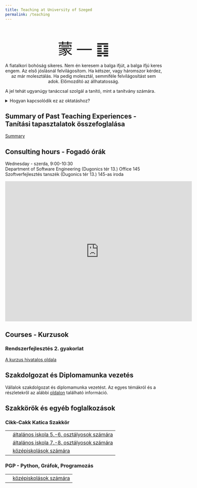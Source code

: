 ```yaml
---
title: Teaching at University of Szeged
permalink: /teaching
---
```


<p style="font-size: xxx-large; text-align: center; margin-bottom: 0">蒙 &mdash; ䷃</p>
<p style="text-align: center">
    <span class="quote">
        A fiatalkori bohóság sikeres. Nem én keresem a balga ifjút, a balga ifjú keres engem.
        Az első jóslásnál felvilágosítom. Ha kétszer, vagy háromszor kérdez, az már molesztálás.
        Ha pedig molesztál, semmiféle felvilágosítást sem adok. Előmozdító az állhatatosság.
    </span>
</p>
<p>
    <span class="quote">
        A jel tehát ugyanúgy tanáccsal szolgál a tanító, mint a tanítvány számára.
    </span>
</p>
<details>
    <summary>Hogyan kapcsolódik ez az oktatáshoz?</summary>
    <p>
        <span class="quote">
            A fiatalság-bohóság gondolata e jelben kétféle módon is kifejezésre jut. A fölső jel, a Ken képe a hegy, az alsóé, a Kané pedig a víz.
            A hegy alól előbukkanó forrás pedig a tapasztalatlan ifjúság jelképe. A fölső jel tulajdonsága a nyugvás, az alsóé pedig a mélység, a veszély.
            A veszélyes mélység előtt való nyugodt időzés ugyancsak az ifjúkor gyámoltalan bohóságának a szimbóluma.
            A két jelben bennerejlik azonban az út is, amelyen keresztül az ifjúkori bohóság leküzdhető.
            A víz olyasvalami, ami szükségképpen továbbfolyik. Amikor a forrás a felszínre tör, természetszerűleg nem tudja azonnal, hogy hová-merre.
            Azonban kitartó csordogálásával feltölti a bemélyedéseket, amelyek akadályozzák a továbbhaladásban, s végül sikert ér el.
        </span>
    </p>
    <p>
        <span class="quote">
            Fiatalkorban nem rossz a bohóság. Az ember ezzel együtt is sikeres lehet, csak tapasztalt tanítót kell magának találnia és a helyes attitűddel kell ahhoz közelítenie.
            Ehhez az első az, hogy az ember tudatában legyen a saját tapasztalatlanságának és rászánja magát arra, hogy tanítót keres magának.
            Ez a szerénység és érdeklődés elengedhetetlen a megfelelő befogadó-készség kialakulásához, ami a tanító iránti tiszteletteljes elismerésben fog megnyilvánulni.
        </span>
    </p>
    <p>
        <span class="quote">
            Ezért kell a tanítónak várnia, amíg felkeresik őt. Semmi esetre sem szabad magát ajánlgatnia:
            csak ebben az esetben fog az oktatásra a megfelelő időben és megfelelő módon sor kerülni.
            A válasznak, amit a tanító a tanítvány kérdésére ad, világosnak és egyértelműnek kell lennie, olyannak, mint amilyet a jóslatkérő is kapni szeretne.
            A másik oldalon viszont úgy kell ezt aztán fogadni, mint a kétségek feloldásának és a döntésnek a kulcsát.
            A bizalmatlan, vagy át nem gondolt továbbkérdezés csak arra jó, hogy molesztálja a tanítót, aki ilyen esetben a legjobban teszi,
            ha hallgat és tudomást sem vesz a további kérdésekről, hasonlóan a jósláshoz, ahol ugyancsak egyetlen választ kapunk,
            s minden további, kételkedő kérdés elutasításra kerül.
            Ha mindehhez még állhatatosság is járul, amely nem hagyja abba mindaddig, amíg az ember pontról pontra mindent el nem sajátít,
            akkor teljesen biztosak lehetünk a szép sikerben.
        </span>
    </p>
</details>

## Summary of Past Teaching Experiences - Tanítási tapasztalatok összefoglalása

<p>
    <i class="fas fa-brain"></i> <a href="/teaching/experience" target="_self">Summary</a>
</p>

## Consulting hours - Fogadó órák
<p>
    Wednesday - szerda, 9:00-10:30<br/>
    Department of Software Engineering (Dugonics tér 13.) Office 145<br/>
    Szoftverfejlesztés tanszék (Dugonics tér 13.) 145-as iroda
</p>

<iframe src="https://www.google.com/maps/embed?pb=!1m18!1m12!1m3!1d820.2584513159911!2d20.145744620906733!3d46.250037643385134!2m3!1f0!2f0!3f0!3m2!1i1024!2i768!4f13.1!3m3!1m2!1s0x47448871b6abb4a7%3A0x257aa9635ae4dc8!2sDepartment%20of%20Rector&#39;s%20Office!5e0!3m2!1sen!2shu!4v1630939351479!5m2!1sen!2shu" width="600" height="450" style="border:0;" allowfullscreen="" loading="lazy"></iframe>

## Courses - Kurzusok

### Rendszerfejlesztés 2. gyakorlat
<p>
    <i class="fas fa-external-link-alt"></i> <a href="https://okt.sed.hu/rf2" target="_self">A kurzus hivatalos oldala</a>
</p>

## Szakdolgozat és Diplomamunka vezetés

Vállalok szakdolgozat és diplomamunka vezetést. Az egyes témákról és a részletekről az alábbi <a href="/_pages/content/consultation">oldalon</a> található információ.

## Szakkörök és egyéb foglalkozások

### Cikk-Cakk Katica Szakkör
<table>
    <tr>
        <td><i class="fas fa-baby"></i></td><td><a href="/_pages/content/teaching/cck/primary5_6" target="_self">általános iskola 5.-6. osztályosok számára</a></td>
    </tr>
    <tr>
        <td><i class="fas fa-child"></i></td><td><a href="/_pages/content/teaching/cck/primary7_8" target="_self">általános iskola 7.-8. osztályosok számára</a></td>
    </tr>
    <tr>
        <td><i class="fas fa-chalkboard-teacher"></i></td><td><a href="/_pages/content/teaching/cck/secondary" target="_self">középiskolások számára</a></td>
    </tr>
</table>

### PGP - Python, Gráfok, Programozás
<table>
    <tr>
        <td><i class="fas fa-chalkboard-teacher"></i></td><td><a href="/_pages/content/teaching/pgp/secondary" target="_self">középiskolások számára</a></td>
    </tr>
</table>
